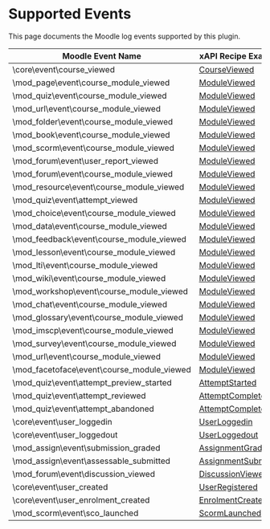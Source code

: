 # Supported Events
This page documents the Moodle log events supported by this plugin.

Moodle Event Name | xAPI Recipe Example
--- | ---
\core\event\course_viewed | [CourseViewed](https://github.com/LearningLocker/xAPI-Recipe-Emitter/blob/master/docs/examples/CourseViewed.json)
\mod_page\event\course_module_viewed | [ModuleViewed](https://github.com/LearningLocker/xAPI-Recipe-Emitter/blob/master/docs/examples/ModuleViewed.json)
\mod_quiz\event\course_module_viewed | [ModuleViewed](https://github.com/LearningLocker/xAPI-Recipe-Emitter/blob/master/docs/examples/ModuleViewed.json)
\mod_url\event\course_module_viewed | [ModuleViewed](https://github.com/LearningLocker/xAPI-Recipe-Emitter/blob/master/docs/examples/ModuleViewed.json)
\mod_folder\event\course_module_viewed | [ModuleViewed](https://github.com/LearningLocker/xAPI-Recipe-Emitter/blob/master/docs/examples/ModuleViewed.json)
\mod_book\event\course_module_viewed | [ModuleViewed](https://github.com/LearningLocker/xAPI-Recipe-Emitter/blob/master/docs/examples/ModuleViewed.json)
\mod_scorm\event\course_module_viewed | [ModuleViewed](https://github.com/LearningLocker/xAPI-Recipe-Emitter/blob/master/docs/examples/ModuleViewed.json)
\mod_forum\event\user_report_viewed | [ModuleViewed](https://github.com/LearningLocker/xAPI-Recipe-Emitter/blob/master/docs/examples/ModuleViewed.json)
\mod_forum\event\course_module_viewed | [ModuleViewed](https://github.com/LearningLocker/xAPI-Recipe-Emitter/blob/master/docs/examples/ModuleViewed.json)
\mod_resource\event\course_module_viewed | [ModuleViewed](https://github.com/LearningLocker/xAPI-Recipe-Emitter/blob/master/docs/examples/ModuleViewed.json)
\mod_quiz\event\attempt_viewed | [ModuleViewed](https://github.com/LearningLocker/xAPI-Recipe-Emitter/blob/master/docs/examples/ModuleViewed.json)
\mod_choice\event\course_module_viewed | [ModuleViewed](https://github.com/LearningLocker/xAPI-Recipe-Emitter/blob/master/docs/examples/ModuleViewed.json)
\mod_data\event\course_module_viewed | [ModuleViewed](https://github.com/LearningLocker/xAPI-Recipe-Emitter/blob/master/docs/examples/ModuleViewed.json)
\mod_feedback\event\course_module_viewed | [ModuleViewed](https://github.com/LearningLocker/xAPI-Recipe-Emitter/blob/master/docs/examples/ModuleViewed.json)
\mod_lesson\event\course_module_viewed | [ModuleViewed](https://github.com/LearningLocker/xAPI-Recipe-Emitter/blob/master/docs/examples/ModuleViewed.json)
\mod_lti\event\course_module_viewed | [ModuleViewed](https://github.com/LearningLocker/xAPI-Recipe-Emitter/blob/master/docs/examples/ModuleViewed.json)
\mod_wiki\event\course_module_viewed | [ModuleViewed](https://github.com/LearningLocker/xAPI-Recipe-Emitter/blob/master/docs/examples/ModuleViewed.json)
\mod_workshop\event\course_module_viewed | [ModuleViewed](https://github.com/LearningLocker/xAPI-Recipe-Emitter/blob/master/docs/examples/ModuleViewed.json)
\mod_chat\event\course_module_viewed | [ModuleViewed](https://github.com/LearningLocker/xAPI-Recipe-Emitter/blob/master/docs/examples/ModuleViewed.json)
\mod_glossary\event\course_module_viewed | [ModuleViewed](https://github.com/LearningLocker/xAPI-Recipe-Emitter/blob/master/docs/examples/ModuleViewed.json)
\mod_imscp\event\course_module_viewed | [ModuleViewed](https://github.com/LearningLocker/xAPI-Recipe-Emitter/blob/master/docs/examples/ModuleViewed.json)
\mod_survey\event\course_module_viewed | [ModuleViewed](https://github.com/LearningLocker/xAPI-Recipe-Emitter/blob/master/docs/examples/ModuleViewed.json)
\mod_url\event\course_module_viewed | [ModuleViewed](https://github.com/LearningLocker/xAPI-Recipe-Emitter/blob/master/docs/examples/ModuleViewed.json)
\mod_facetoface\event\course_module_viewed | [ModuleViewed](https://github.com/LearningLocker/xAPI-Recipe-Emitter/blob/master/docs/examples/ModuleViewed.json)
\mod_quiz\event\attempt_preview_started | [AttemptStarted](https://github.com/LearningLocker/xAPI-Recipe-Emitter/blob/master/docs/examples/AttemptStarted.json)
\mod_quiz\event\attempt_reviewed | [AttemptCompleted](https://github.com/LearningLocker/xAPI-Recipe-Emitter/blob/master/docs/examples/AttemptCompleted.json)
\mod_quiz\event\attempt_abandoned | [AttemptCompleted](https://github.com/LearningLocker/xAPI-Recipe-Emitter/blob/master/docs/examples/AttemptCompleted.json)
\core\event\user_loggedin | [UserLoggedin](https://github.com/LearningLocker/xAPI-Recipe-Emitter/blob/master/docs/examples/UserLoggedin.json)
\core\event\user_loggedout | [UserLoggedout](https://github.com/LearningLocker/xAPI-Recipe-Emitter/blob/master/docs/examples/UserLoggedout.json)
\mod_assign\event\submission_graded | [AssignmentGraded](https://github.com/LearningLocker/xAPI-Recipe-Emitter/blob/master/docs/examples/AssignmentGraded.json)
\mod_assign\event\assessable_submitted  | [AssignmentSubmitted](https://github.com/LearningLocker/xAPI-Recipe-Emitter/blob/master/docs/examples/AssignmentSubmitted.json)
\mod_forum\event\discussion_viewed  | [DiscussionViewed](https://github.com/LearningLocker/xAPI-Recipe-Emitter/blob/master/docs/examples/DiscussionViewed.json)
\core\event\user_created | [UserRegistered](https://github.com/LearningLocker/xAPI-Recipe-Emitter/blob/master/docs/examples/UserRegistered.json)
\core\event\user_enrolment_created | [EnrolmentCreated](https://github.com/LearningLocker/xAPI-Recipe-Emitter/blob/master/docs/examples/EnrolmentCreated.json)
\mod_scorm\event\sco_launched | [ScormLaunched](https://github.com/LearningLocker/xAPI-Recipe-Emitter/blob/master/docs/examples/ScormLaunched.json)
